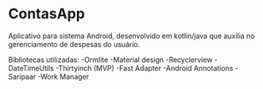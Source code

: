 # ContasApp

Aplicativo para sistema Android, desenvolvido em kotlin/java que auxilia no gerenciamento de despesas do usuário.

Bibliotecas utilizadas:
-Ormlite
-Material design
-Recyclerview
-DateTimeUtils
-Thirtyinch (MVP)
-Fast Adapter
-Android Annotations
-Saripaar
-Work Manager
